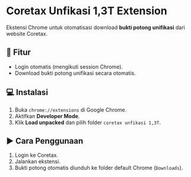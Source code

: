 # Coretax Unfikasi 1,3T Extension

Ekstensi Chrome untuk otomatisasi download **bukti potong unifikasi** dari website Coretax.  

## 🚀 Fitur
- Login otomatis (mengikuti session Chrome).  
- Download bukti potong unifikasi secara otomatis.  

## 💻 Instalasi
1. Buka `chrome://extensions` di Google Chrome.  
2. Aktifkan **Developer Mode**.  
3. Klik **Load unpacked** dan pilih folder `coretax unfikasi 1,3T`.  

## ▶️ Cara Penggunaan
1. Login ke Coretax.  
2. Jalankan ekstensi.  
3. Bukti potong otomatis diunduh ke folder default Chrome (`Downloads`).